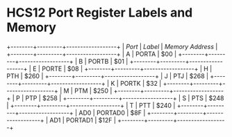 # HCS12 Port Register Labels and Memory

+--------+---------+------------------+
| *Port* | *Label* | *Memory Address* |
+--------+---------+------------------+
|   A    |  PORTA  |    $00           |
+--------+---------+------------------+
|   B    |  PORTB  |    $01           |
+--------+---------+------------------+
|   E    |  PORTE  |    $08           |
+--------+---------+------------------+
|   H    |   PTH   |    $260          |
+--------+---------+------------------+
|   J    |   PTJ   |    $268          |
+--------+---------+------------------+
|   K    |  PORTK  |    $32           |
+--------+---------+------------------+
|   M    |   PTM   |    $250          |
+--------+---------+------------------+
|   P    |   PTP   |    $258          |
+--------+---------+------------------+
|   S    |   PTS   |    $248          |
+--------+---------+------------------+
|   T    |   PTT   |    $240          |
+--------+---------+------------------+
|  AD0   | PORTAD0 |    $8F           |
+--------+---------+------------------+
|  AD1   | PORTAD1 |    $12F          |
+--------+---------+------------------+
